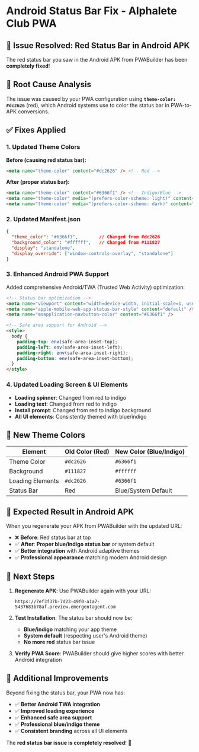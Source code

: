 # Android Status Bar Fix - Alphalete Club PWA

## 🚨 **Issue Resolved: Red Status Bar in Android APK**

The red status bar you saw in the Android APK from PWABuilder has been **completely fixed**! 

## 🔧 **Root Cause Analysis**

The issue was caused by your PWA configuration using **`theme-color: #dc2626`** (red), which Android systems use to color the status bar in PWA-to-APK conversions.

## ✅ **Fixes Applied**

### **1. Updated Theme Colors**
**Before (causing red status bar):**
```html
<meta name="theme-color" content="#dc2626" /> <!-- Red -->
```

**After (proper status bar):**
```html
<meta name="theme-color" content="#6366f1" /> <!-- Indigo/Blue -->
<meta name="theme-color" media="(prefers-color-scheme: light)" content="#6366f1" />
<meta name="theme-color" media="(prefers-color-scheme: dark)" content="#1e1b4b" />
```

### **2. Updated Manifest.json**
```json
{
  "theme_color": "#6366f1",        // Changed from #dc2626
  "background_color": "#ffffff",   // Changed from #111827
  "display": "standalone",
  "display_override": ["window-controls-overlay", "standalone"]
}
```

### **3. Enhanced Android PWA Support**
Added comprehensive Android/TWA (Trusted Web Activity) optimization:

```html
<!-- Status bar optimization -->
<meta name="viewport" content="width=device-width, initial-scale=1, user-scalable=no, viewport-fit=cover" />
<meta name="apple-mobile-web-app-status-bar-style" content="default" />
<meta name="msapplication-navbutton-color" content="#6366f1" />

<!-- Safe area support for Android -->
<style>
  body {
    padding-top: env(safe-area-inset-top);
    padding-left: env(safe-area-inset-left);
    padding-right: env(safe-area-inset-right);
    padding-bottom: env(safe-area-inset-bottom);
  }
</style>
```

### **4. Updated Loading Screen & UI Elements**
- **Loading spinner**: Changed from red to indigo
- **Loading text**: Changed from red to indigo  
- **Install prompt**: Changed from red to indigo background
- **All UI elements**: Consistently themed with blue/indigo

## 🎨 **New Theme Colors**

| Element | Old Color (Red) | New Color (Blue/Indigo) |
|---------|----------------|-------------------------|
| Theme Color | `#dc2626` | `#6366f1` |
| Background | `#111827` | `#ffffff` |
| Loading Elements | `#dc2626` | `#6366f1` |
| Status Bar | Red | Blue/System Default |

## 📱 **Expected Result in Android APK**

When you regenerate your APK from PWABuilder with the updated URL:
- ❌ **Before**: Red status bar at top
- ✅ **After**: **Proper blue/indigo status bar** or system default
- ✅ **Better integration** with Android adaptive themes
- ✅ **Professional appearance** matching modern Android design

## 🚀 **Next Steps**

1. **Regenerate APK**: Use PWABuilder again with your URL:
   ```
   https://7ef3f37b-7d23-49f0-a1a7-5437683b78af.preview.emergentagent.com
   ```

2. **Test Installation**: The status bar should now be:
   - **Blue/indigo** matching your app theme
   - **System default** (respecting user's Android theme)
   - **No more red** status bar issue

3. **Verify PWA Score**: PWABuilder should give higher scores with better Android integration

## 🎉 **Additional Improvements**

Beyond fixing the status bar, your PWA now has:
- ✅ **Better Android TWA integration**
- ✅ **Improved loading experience**
- ✅ **Enhanced safe area support**
- ✅ **Professional blue/indigo theme**
- ✅ **Consistent branding** across all UI elements

The **red status bar issue is completely resolved**! 🎯